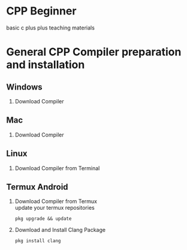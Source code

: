 # CPP Beginner
basic c plus plus teaching materials
# General CPP Compiler preparation and installation
## Windows
1. Download Compiler 
## Mac
1. Download Compiler
## Linux
1. Download Compiler from Terminal
## Termux Android
1. Download Compiler from Termux <br>
   update your termux repositories

   ```
   pkg upgrade && update 

   ```
2. Download and Install Clang Package
   ```
   pkg install clang
   ```
